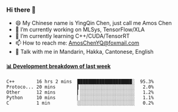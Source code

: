### Hi there 👋
- 😄 My Chinese name is YingQin Chen, just call me Amos Chen
- 🔭 I’m currently working on MLSys, TensorFlow/XLA
- 🌱 I’m currently learning C++/CUDA/TensorRT
- 📫 How to reach me: AmosChenYQ@foxmail.com
- 💬 Talk with me in Mandarin, Hakka, Cantonese, English

<!-- waka-box start -->
#### <a href="https://gist.github.com/becb911736b10de673d72f2a472b1e52" target="_blank">📊 Development breakdown of last week</a>
```text
C++        16 hrs 2 mins  ████████████████████░  95.3%
Protoco... 20 mins        ▍░░░░░░░░░░░░░░░░░░░░   2.0%
Other      12 mins        ▎░░░░░░░░░░░░░░░░░░░░   1.2%
Python     10 mins        ▏░░░░░░░░░░░░░░░░░░░░   1.1%
C          1 min          ░░░░░░░░░░░░░░░░░░░░░   0.2%
```
<!-- waka-box end -->


<!--
**AmosChenYQ/AmosChenYQ** is a ✨ _special_ ✨ repository because its `README.md` (this file) appears on your GitHub profile.

Here are some ideas to get you started:

- 🔭 I’m currently working on 
- 🌱 I’m currently learning ...
- 👯 I’m looking to collaborate on ...
- 🤔 I’m looking for help with ...
- 📫 How to reach me: AmosChenYQ@foxmail.com
- 😄 Pronouns: ...
- ⚡ Fun fact: ...
-->
